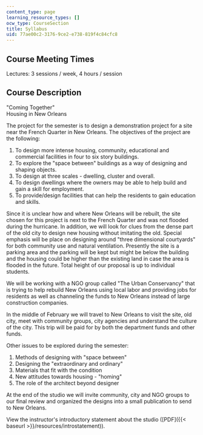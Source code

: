 ```yaml
---
content_type: page
learning_resource_types: []
ocw_type: CourseSection
title: Syllabus
uid: 77ae00c2-3176-9ce2-e738-819f4c84cfc8
---
```


Course Meeting Times
--------------------

Lectures: 3 sessions / week, 4 hours / session

Course Description
------------------

"Coming Together"  
Housing in New Orleans

The project for the semester is to design a demonstration project for a site near the French Quarter in New Orleans. The objectives of the project are the following:

1.  To design more intense housing, community, educational and commercial facilities in four to six story buildings.
2.  To explore the "space between" buildings as a way of designing and shaping objects.
3.  To design at three scales - dwelling, cluster and overall.
4.  To design dwellings where the owners may be able to help build and gain a skill for employment.
5.  To provide/design facilities that can help the residents to gain education and skills.

Since it is unclear how and where New Orleans will be rebuilt, the site chosen for this project is next to the French Quarter and was not flooded during the hurricane. In addition, we will look for clues from the dense part of the old city to design new housing without imitating the old. Special emphasis will be place on designing around "three dimensional courtyards" for both community use and natural ventilation. Presently the site is a parking area and the parking will be kept but might be below the building and the housing could be higher than the existing land in case the area is flooded in the future. Total height of our proposal is up to individual students.

We will be working with a NGO group called "The Urban Conservancy" that is trying to help rebuild New Orleans using local labor and providing jobs for residents as well as channeling the funds to New Orleans instead of large construction companies.

In the middle of February we will travel to New Orleans to visit the site, old city, meet with community groups, city agencies and understand the culture of the city. This trip will be paid for by both the department funds and other funds.

Other issues to be explored during the semester:

1.  Methods of designing with "space between"
2.  Designing the "extraordinary and ordinary"
3.  Materials that fit with the condition
4.  New attitudes towards housing - "homing"
5.  The role of the architect beyond designer

At the end of the studio we will invite community, city and NGO groups to our final review and organized the designs into a small publication to send to New Orleans.

View the instructor's introductory statement about the studio ([PDF]({{< baseurl >}}/resources/introstatement)).